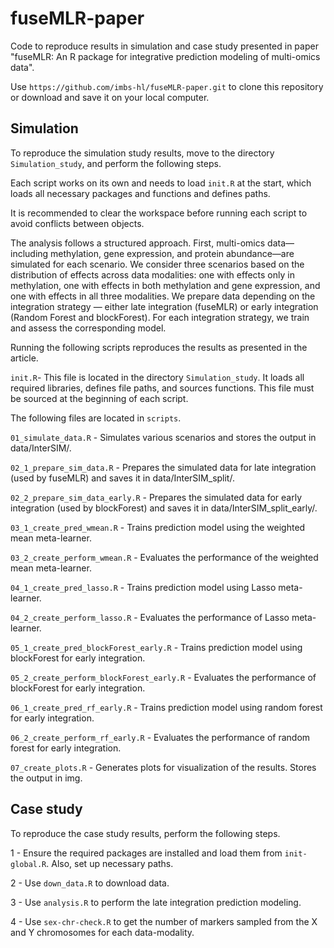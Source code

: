 # fuseMLR-paper

Code to reproduce results in simulation and case study presented in paper "fuseMLR: An R package for integrative prediction modeling of multi-omics data".

Use `https://github.com/imbs-hl/fuseMLR-paper.git` to clone this repository or download and save it on your local computer.

## Simulation

To reproduce the simulation study results, move to the directory `Simulation_study`, and perform the following steps.

Each script works on its own and needs to load `init.R` at the start, which
loads all necessary packages and functions and defines paths.

It is recommended to clear the workspace before running each script to avoid 
conflicts between objects.

The analysis follows a structured approach. First, multi-omics data—including methylation, gene expression, and protein abundance—are simulated for each scenario. We consider three scenarios based on the distribution of effects across data modalities: one with effects only in methylation, one with effects in both methylation and gene expression, and one with effects in all three modalities. We prepare data depending on the integration strategy — either late integration (fuseMLR) or early integration (Random Forest and blockForest). For each integration strategy, we train and assess the corresponding model.

Running the following scripts reproduces the results as presented in the article.

`init.R`- This file is located in the directory `Simulation_study`. It loads all required libraries, defines file paths, and sources functions. This file must be sourced at the beginning of each script.

The following files are located in `scripts`.

`01_simulate_data.R` - Simulates various scenarios and stores the output in data/InterSIM/.

`02_1_prepare_sim_data.R` - Prepares the simulated data for late integration (used by fuseMLR) and saves it in data/InterSIM_split/.

`02_2_prepare_sim_data_early.R` - Prepares the simulated data for early integration (used by blockForest) and saves it in data/InterSIM_split_early/.

`03_1_create_pred_wmean.R` - Trains prediction model using the weighted mean meta-learner.

`03_2_create_perform_wmean.R` - Evaluates the performance of the weighted mean meta-learner.

`04_1_create_pred_lasso.R` - Trains prediction model using Lasso meta-learner.

`04_2_create_perform_lasso.R` - Evaluates the performance of Lasso meta-learner.

`05_1_create_pred_blockForest_early.R` - Trains prediction model using blockForest for early integration.

`05_2_create_perform_blockForest_early.R` - Evaluates the performance of blockForest for early integration.

`06_1_create_pred_rf_early.R` - Trains prediction model using random forest for early integration.

`06_2_create_perform_rf_early.R` - Evaluates the performance of random forest for early integration.

`07_create_plots.R` - Generates plots for visualization of the results. Stores the output in img.

## Case study
To reproduce the case study results, perform the following steps.

1 - Ensure the required packages are installed and load them from `init-global.R`. Also, set up necessary paths.

2 - Use `down_data.R` to download data.

3 - Use `analysis.R` to perform the late integration prediction modeling.

4 - Use `sex-chr-check.R` to get the number of markers sampled from the X and Y chromosomes for each data-modality.
